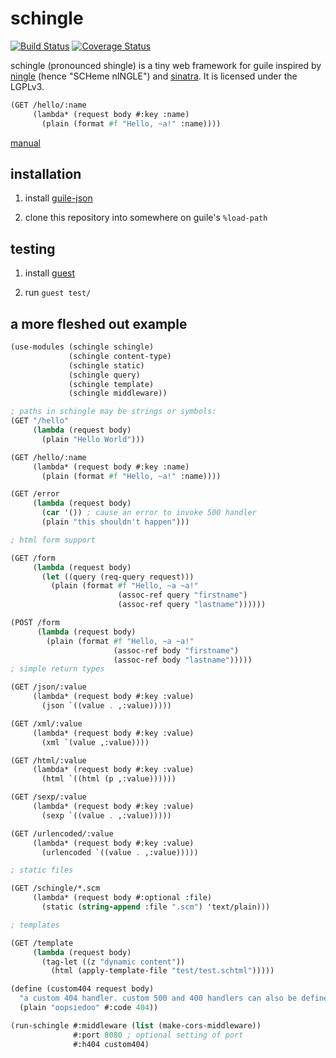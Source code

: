# schingle

[![Build Status](https://travis-ci.com/Petelliott/schingle.svg?branch=master)](https://travis-ci.com/Petelliott/schingle)
[![Coverage Status](https://coveralls.io/repos/github/Petelliott/schingle/badge.svg?branch=master)](https://coveralls.io/github/Petelliott/schingle?branch=master)

schingle (pronounced shingle) is a tiny web framework for guile inspired by
[ningle](https://github.com/fukamachi/ningle) (hence "SCHeme nINGLE") and
[sinatra](https://github.com/sinatra/sinatra). It is licensed under the LGPLv3.

```scheme
(GET /hello/:name
     (lambda* (request body #:key :name)
       (plain (format #f "Hello, ~a!" :name))))
```

[manual](https://github.com/Petelliott/schingle/blob/master/MANUAL.md)

## installation

1) install [guile-json](https://github.com/aconchillo/guile-json)

2) clone this repository into somewhere on guile's `%load-path`

## testing

1) install [guest](https://github.com/Petelliott/guest)

2) run `guest test/`

## a more fleshed out example

```scheme
(use-modules (schingle schingle)
             (schingle content-type)
             (schingle static)
             (schingle query)
             (schingle template)
             (schingle middleware))

; paths in schingle may be strings or symbols:
(GET "/hello"
     (lambda (request body)
       (plain "Hello World")))

(GET /hello/:name
     (lambda* (request body #:key :name)
       (plain (format #f "Hello, ~a!" :name))))

(GET /error
     (lambda (request body)
       (car '()) ; cause an error to invoke 500 handler
       (plain "this shouldn't happen")))

; html form support

(GET /form
     (lambda (request body)
       (let ((query (req-query request)))
         (plain (format #f "Hello, ~a ~a!"
                        (assoc-ref query "firstname")
                        (assoc-ref query "lastname"))))))

(POST /form
      (lambda (request body)
        (plain (format #f "Hello, ~a ~a!"
                       (assoc-ref body "firstname")
                       (assoc-ref body "lastname")))))
; simple return types

(GET /json/:value
     (lambda* (request body #:key :value)
       (json `((value . ,:value)))))

(GET /xml/:value
     (lambda* (request body #:key :value)
       (xml `(value ,:value))))

(GET /html/:value
     (lambda* (request body #:key :value)
       (html `((html (p ,:value))))))

(GET /sexp/:value
     (lambda* (request body #:key :value)
       (sexp `((value . ,:value)))))

(GET /urlencoded/:value
     (lambda* (request body #:key :value)
       (urlencoded `((value . ,:value)))))

; static files

(GET /schingle/*.scm
     (lambda* (request body #:optional :file)
       (static (string-append :file ".scm") 'text/plain)))

; templates

(GET /template
     (lambda (request body)
       (tag-let ((z "dynamic content"))
         (html (apply-template-file "test/test.schtml")))))

(define (custom404 request body)
  "a custom 404 handler. custom 500 and 400 handlers can also be defined"
  (plain "oopsiedoo" #:code 404))

(run-schingle #:middleware (list (make-cors-middleware))
              #:port 8080 ; optional setting of port
              #:h404 custom404)
```
